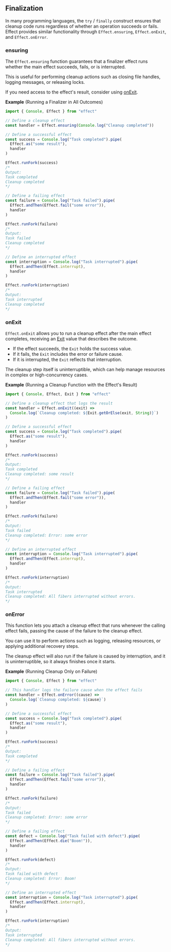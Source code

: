 ## Finalization

In many programming languages, the `try` / `finally` construct ensures that cleanup code runs regardless of whether an operation succeeds or fails. Effect provides similar functionality through `Effect.ensuring`, `Effect.onExit`, and `Effect.onError`.

### ensuring

The `Effect.ensuring` function guarantees that a finalizer effect runs whether the main effect succeeds, fails, or is interrupted.

This is useful for performing cleanup actions such as closing file handles, logging messages, or releasing locks.

If you need access to the effect's result, consider using [onExit](#onexit).

**Example** (Running a Finalizer in All Outcomes)

```ts twoslash
import { Console, Effect } from "effect"

// Define a cleanup effect
const handler = Effect.ensuring(Console.log("Cleanup completed"))

// Define a successful effect
const success = Console.log("Task completed").pipe(
  Effect.as("some result"),
  handler
)

Effect.runFork(success)
/*
Output:
Task completed
Cleanup completed
*/

// Define a failing effect
const failure = Console.log("Task failed").pipe(
  Effect.andThen(Effect.fail("some error")),
  handler
)

Effect.runFork(failure)
/*
Output:
Task failed
Cleanup completed
*/

// Define an interrupted effect
const interruption = Console.log("Task interrupted").pipe(
  Effect.andThen(Effect.interrupt),
  handler
)

Effect.runFork(interruption)
/*
Output:
Task interrupted
Cleanup completed
*/
```

### onExit

`Effect.onExit` allows you to run a cleanup effect after the main effect completes, receiving an [Exit](/docs/data-types/exit/) value that describes the outcome.

- If the effect succeeds, the `Exit` holds the success value.
- If it fails, the `Exit` includes the error or failure cause.
- If it is interrupted, the `Exit` reflects that interruption.

The cleanup step itself is uninterruptible, which can help manage resources in complex or high-concurrency cases.

**Example** (Running a Cleanup Function with the Effect's Result)

```ts twoslash
import { Console, Effect, Exit } from "effect"

// Define a cleanup effect that logs the result
const handler = Effect.onExit((exit) =>
  Console.log(`Cleanup completed: ${Exit.getOrElse(exit, String)}`)
)

// Define a successful effect
const success = Console.log("Task completed").pipe(
  Effect.as("some result"),
  handler
)

Effect.runFork(success)
/*
Output:
Task completed
Cleanup completed: some result
*/

// Define a failing effect
const failure = Console.log("Task failed").pipe(
  Effect.andThen(Effect.fail("some error")),
  handler
)

Effect.runFork(failure)
/*
Output:
Task failed
Cleanup completed: Error: some error
*/

// Define an interrupted effect
const interruption = Console.log("Task interrupted").pipe(
  Effect.andThen(Effect.interrupt),
  handler
)

Effect.runFork(interruption)
/*
Output:
Task interrupted
Cleanup completed: All fibers interrupted without errors.
*/
```

### onError

This function lets you attach a cleanup effect that runs whenever the calling effect fails, passing the cause of the failure to the cleanup effect.

You can use it to perform actions such as logging, releasing resources, or applying additional recovery steps.

The cleanup effect will also run if the failure is caused by interruption, and it is uninterruptible, so it always finishes once it starts.

**Example** (Running Cleanup Only on Failure)

```ts twoslash
import { Console, Effect } from "effect"

// This handler logs the failure cause when the effect fails
const handler = Effect.onError((cause) =>
  Console.log(`Cleanup completed: ${cause}`)
)

// Define a successful effect
const success = Console.log("Task completed").pipe(
  Effect.as("some result"),
  handler
)

Effect.runFork(success)
/*
Output:
Task completed
*/

// Define a failing effect
const failure = Console.log("Task failed").pipe(
  Effect.andThen(Effect.fail("some error")),
  handler
)

Effect.runFork(failure)
/*
Output:
Task failed
Cleanup completed: Error: some error
*/

// Define a failing effect
const defect = Console.log("Task failed with defect").pipe(
  Effect.andThen(Effect.die("Boom!")),
  handler
)

Effect.runFork(defect)
/*
Output:
Task failed with defect
Cleanup completed: Error: Boom!
*/

// Define an interrupted effect
const interruption = Console.log("Task interrupted").pipe(
  Effect.andThen(Effect.interrupt),
  handler
)

Effect.runFork(interruption)
/*
Output:
Task interrupted
Cleanup completed: All fibers interrupted without errors.
*/
```
